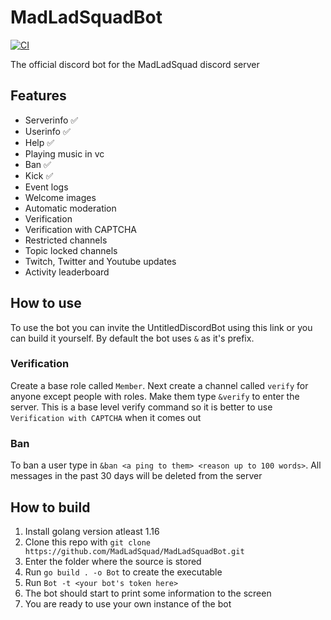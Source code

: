 # MadLadSquadBot
[![CI](https://github.com/MadLadSquad/MadLadSquadBot/actions/workflows/ci.yml/badge.svg?branch=master)](https://github.com/MadLadSquad/MadLadSquadBot/actions/workflows/ci.yml)

The official discord bot for the MadLadSquad discord server
## Features
- Serverinfo ✅
- Userinfo ✅
- Help ✅
- Playing music in vc
- Ban ✅
- Kick ✅
- Event logs
- Welcome images
- Automatic moderation
- Verification
- Verification with CAPTCHA
- Restricted channels
- Topic locked channels
- Twitch, Twitter and Youtube updates
- Activity leaderboard
## How to use
To use the bot you can invite the UntitledDiscordBot using this link or you can build it yourself. By default the bot uses `&` as it's prefix. 
### Verification
Create a base role called `Member`. Next create a channel called `verify` for anyone except people with roles. Make them type `&verify` to enter the server. This is a base level verify command so it is better to use `Verification with CAPTCHA` when it comes out
### Ban
To ban a user type in `&ban <a ping to them> <reason up to 100 words>`. All messages in the past 30 days will be deleted from the server
## How to build
1. Install golang version atleast 1.16
2. Clone this repo with `git clone https://github.com/MadLadSquad/MadLadSquadBot.git`
3. Enter the folder where the source is stored
4. Run `go build . -o Bot` to create the executable
5. Run `Bot -t <your bot's token here>`
6. The bot should start to print some information to the screen
7. You are ready to use your own instance of the bot  
